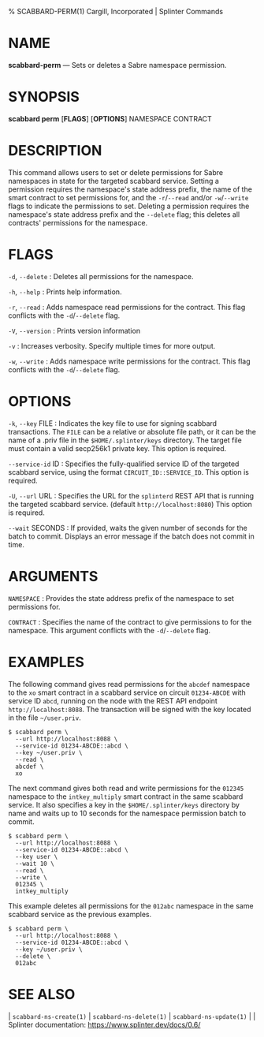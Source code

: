 % SCABBARD-PERM(1) Cargill, Incorporated | Splinter Commands
<!--
  Copyright 2018-2022 Cargill Incorporated
  Licensed under Creative Commons Attribution 4.0 International License
  https://creativecommons.org/licenses/by/4.0/
-->

NAME
====

**scabbard-perm** — Sets or deletes a Sabre namespace permission.

SYNOPSIS
========

**scabbard perm** \[**FLAGS**\] \[**OPTIONS**\] NAMESPACE CONTRACT

DESCRIPTION
===========
This command allows users to set or delete permissions for Sabre namespaces in
state for the targeted scabbard service. Setting a permission requires the
namespace's state address prefix, the name of the smart contract to set
permissions for, and the `-r`/`--read` and/or `-w`/`--write` flags to indicate
the permissions to set. Deleting a permission requires the namespace's state
address prefix and the `--delete` flag; this deletes all contracts' permissions
for the namespace.

FLAGS
=====
`-d`, `--delete`
: Deletes all permissions for the namespace.

`-h`, `--help`
: Prints help information.

`-r`, `--read`
: Adds namespace read permissions for the contract. This flag conflicts with the
  `-d`/`--delete` flag.

`-V`, `--version`
: Prints version information

`-v`
: Increases verbosity. Specify multiple times for more output.

`-w`, `--write`
: Adds namespace write permissions for the contract. This flag conflicts with
  the `-d`/`--delete` flag.

OPTIONS
=======
`-k`, `--key` FILE
: Indicates the key file to use for signing scabbard transactions. The `FILE`
  can be a relative or absolute file path, or it can be the name of a .priv file
  in the `$HOME/.splinter/keys` directory. The target file must contain a valid
  secp256k1 private key. This option is required.

`--service-id` ID
: Specifies the fully-qualified service ID of the targeted scabbard service,
  using the format `CIRCUIT_ID::SERVICE_ID`. This option is required.

`-U`, `--url` URL
: Specifies the URL for the `splinterd` REST API that is running the targeted
  scabbard service. (default `http://localhost:8080`) This option is required.

`--wait` SECONDS
: If provided, waits the given number of seconds for the batch to commit.
  Displays an error message if the batch does not commit in time.

ARGUMENTS
=========
`NAMESPACE`
: Provides the state address prefix of the namespace to set permissions for.

`CONTRACT`
: Specifies the name of the contract to give permissions to for the namespace.
  This argument conflicts with the `-d`/`--delete` flag.

EXAMPLES
========
The following command gives read permissions for the `abcdef` namespace to the
`xo` smart contract in a scabbard service on circuit `01234-ABCDE` with service
ID `abcd`, running on the node with the REST API endpoint
`http://localhost:8088`. The transaction will be signed with the key located in
the file `~/user.priv`.

```
$ scabbard perm \
  --url http://localhost:8088 \
  --service-id 01234-ABCDE::abcd \
  --key ~/user.priv \
  --read \
  abcdef \
  xo
```

The next command gives both read and write permissions for the `012345`
namespace to the `intkey_multiply` smart contract in the same scabbard service.
It also specifies a key in the `$HOME/.splinter/keys` directory by name and
waits up to 10 seconds for the namespace permission batch to commit.

```
$ scabbard perm \
  --url http://localhost:8088 \
  --service-id 01234-ABCDE::abcd \
  --key user \
  --wait 10 \
  --read \
  --write \
  012345 \
  intkey_multiply
```

This example deletes all permissions for the `012abc` namespace in the same
scabbard service as the previous examples.


```
$ scabbard perm \
  --url http://localhost:8088 \
  --service-id 01234-ABCDE::abcd \
  --key ~/user.priv \
  --delete \
  012abc
```

SEE ALSO
========
| `scabbard-ns-create(1)`
| `scabbard-ns-delete(1)`
| `scabbard-ns-update(1)`
|
| Splinter documentation: https://www.splinter.dev/docs/0.6/
